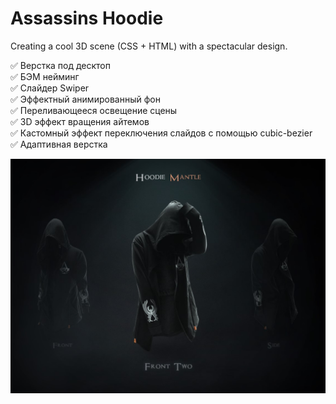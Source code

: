 # Assassins Hoodie
Creating a cool 3D scene (CSS + HTML) with a spectacular design.

✅ Верстка под десктоп  
✅ БЭМ нейминг  
✅ Слайдер Swiper  
✅ Эффектный анимированный фон  
✅ Переливающееся освещение сцены  
✅ 3D эффект вращения айтемов  
✅ Кастомный эффект переключения слайдов с помощью cubic-bezier  
✅ Адаптивная верстка   

[![assassins_hoodie](https://github.com/8807010/assassins_hoodie/blob/master/prewiev.jpg)](https://8807010.github.io/assassins_hoodie/)

